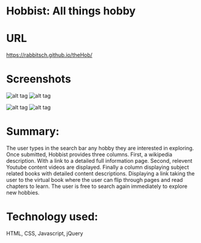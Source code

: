 # Hobbist: All things hobby


# URL
https://rabbitsch.github.io/theHob/

# Screenshots

![alt tag](https://s3-us-west-1.amazonaws.com/schmitzbucket/Screenshots/Screen+Shot+2018-07-10+at+3.59.19+PM.png)
![alt tag](https://s3-us-west-1.amazonaws.com/schmitzbucket/Screenshots/Screen+Shot+2018-07-10+at+4.00.39+PM.png)

![alt tag](https://s3-us-west-1.amazonaws.com/schmitzbucket/Screenshots/Screen+Shot+2018-07-10+at+4.40.50+PM.png)
![alt tag](https://s3-us-west-1.amazonaws.com/schmitzbucket/Screenshots/Screen+Shot+2018-07-10+at+4.01.29+PM.png)


# Summary:

The user types in the search bar any hobby they are interested in exploring. Once submitted, Hobbist provides three columns. First, a wikipedia description. With a link to a detailed full information page. Second, relevent Youtube content videos are displayed. Finally a column displaying subject related books with detailed content descriptions. Displaying a link taking the user to the virtual book where the user can flip through pages and read chapters to learn. The user is free to search again immediately to explore new hobbies.

# Technology used:
HTML, CSS, Javascript, jQuery
